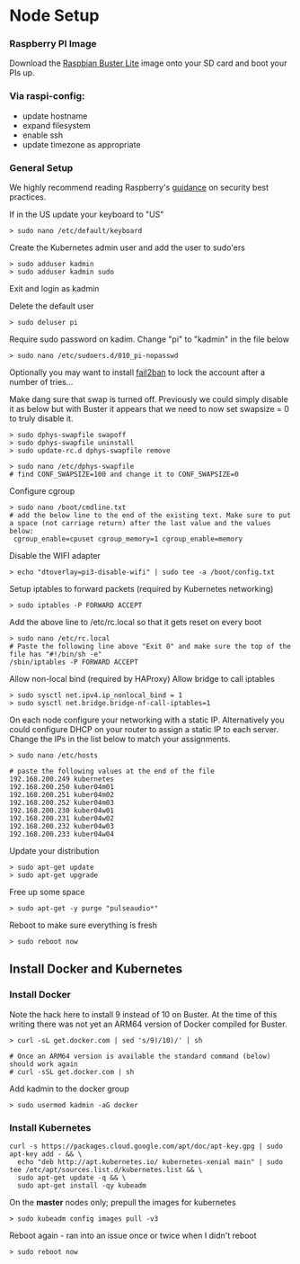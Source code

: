 # Node Setup

### Raspberry PI Image
Download the [Raspbian Buster Lite](https://downloads.raspberrypi.org/raspbian_lite/images/raspbian_lite-2019-07-12/2019-07-10-raspbian-buster-lite.zip) image onto your SD card and boot your PIs up.

### Via raspi-config:
- update hostname
- expand filesystem
- enable ssh
- update timezone as appropriate

### General Setup
We highly recommend reading Raspberry's [guidance](https://www.raspberrypi.org/documentation/configuration/security.md) on security best practices.


If in the US update your keyboard to "US"
```
> sudo nano /etc/default/keyboard
```

Create the Kubernetes admin user and add the user to sudo'ers
```
> sudo adduser kadmin
> sudo adduser kadmin sudo
```

Exit and login as kadmin

Delete the default user
```
> sudo deluser pi
```

Require sudo password on kadim. Change "pi" to "kadmin" in the file below
```
> sudo nano /etc/sudoers.d/010_pi-nopasswd
```

Optionally you may want to install [fail2ban](https://www.fail2ban.org/wiki/index.php/Main_Page) to lock the account after a number of tries...

Make dang sure that swap is turned off. Previously we could simply disable it as below but with Buster it appears that we need to now set swapsize = 0 to truly disable it.
```
> sudo dphys-swapfile swapoff
> sudo dphys-swapfile uninstall
> sudo update-rc.d dphys-swapfile remove

> sudo nano /etc/dphys-swapfile
# find CONF_SWAPSIZE=100 and change it to CONF_SWAPSIZE=0
```

Configure cgroup
```
> sudo nano /boot/cmdline.txt
# add the below line to the end of the existing text. Make sure to put a space (not carriage return) after the last value and the values below:
 cgroup_enable=cpuset cgroup_memory=1 cgroup_enable=memory
```

Disable the WIFI adapter
```
> echo "dtoverlay=pi3-disable-wifi" | sudo tee -a /boot/config.txt
```

Setup iptables to forward packets (required by Kubernetes networking)
```
> sudo iptables -P FORWARD ACCEPT
```

Add the above line to /etc/rc.local so that it gets reset on every boot
```
> sudo nano /etc/rc.local
# Paste the following line above "Exit 0" and make sure the top of the file has "#!/bin/sh -e"
/sbin/iptables -P FORWARD ACCEPT
```

Allow non-local bind (required by HAProxy)
Allow bridge to call iptables
```
> sudo sysctl net.ipv4.ip_nonlocal_bind = 1
> sudo sysctl net.bridge.bridge-nf-call-iptables=1
```

On each node configure your networking with a static IP. Alternatively you could configure DHCP on your router to assign a static IP to each server. Change the IPs in the list below to match your assignments.
```
> sudo nano /etc/hosts

# paste the following values at the end of the file
192.168.200.249 kubernetes
192.168.200.250 kuber04m01
192.168.200.251 kuber04m02
192.168.200.252 kuber04m03
192.168.200.230 kuber04w01
192.168.200.231 kuber04w02
192.168.200.232 kuber04w03
192.168.200.233 kuber04w04
```

Update your distribution
```
> sudo apt-get update
> sudo apt-get upgrade
```

Free up some space
```
> sudo apt-get -y purge "pulseaudio*"
```

Reboot to make sure everything is fresh
```
> sudo reboot now
```

## Install Docker and Kubernetes

### Install Docker

Note the hack here to install 9 instead of 10 on Buster. At the time of this writing there was not yet an ARM64 version of Docker compiled for Buster.
```
> curl -sL get.docker.com | sed 's/9)/10)/' | sh

# Once an ARM64 version is available the standard command (below) should work again
# curl -sSL get.docker.com | sh
```

Add kadmin to the docker group
```
> sudo usermod kadmin -aG docker
```

### Install Kubernetes

```
curl -s https://packages.cloud.google.com/apt/doc/apt-key.gpg | sudo apt-key add - && \
  echo "deb http://apt.kubernetes.io/ kubernetes-xenial main" | sudo tee /etc/apt/sources.list.d/kubernetes.list && \
  sudo apt-get update -q && \
  sudo apt-get install -qy kubeadm
```

On the **master** nodes only; prepull the images for kubernetes
```
> sudo kubeadm config images pull -v3
```

Reboot again - ran into an issue once or twice when I didn't reboot
```
> sudo reboot now
```
